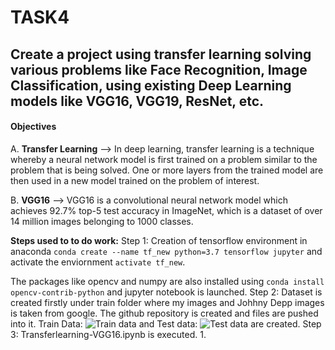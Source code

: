 #   TASK4
## Create a project using transfer learning solving various problems like Face Recognition, Image Classification, using existing Deep Learning models like VGG16, VGG19, ResNet, etc.
#### Objectives
A. **Transfer Learning** --> In deep learning, transfer learning is a technique whereby a neural network model is first trained on a problem similar to the problem that is being solved. One or more layers from the trained model are then used in a new model trained on the problem of interest.

B. **VGG16** --> VGG16 is a convolutional neural network model which achieves 92.7% top-5 test accuracy in ImageNet, which is a dataset of over 14 million images belonging to 1000 classes.

**Steps used to to do work:**
Step 1: Creation of tensorflow environment in anaconda
`conda create --name tf_new python=3.7 tensorflow jupyter`
and activate the enviornment `activate tf_new`.

The packages like opencv and numpy are also installed using `conda install opencv-contrib-python` and jupyter notebook is launched.
Step 2: Dataset is created firstly under train folder where my images and Johhny Depp images is taken from google. The github repository is created and files are pushed into it.
Train Data: 
![Train data](transfervgg/transferlearning/data/train/rahul/)
and Test data:
![Test data](transfervgg/transferlearning/data/test/jdepp/)
are created.
Step 3:  Transferlearning-VGG16.ipynb is executed.
1.
